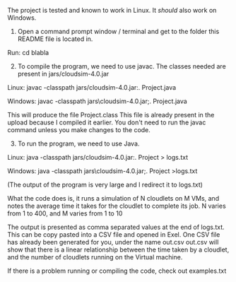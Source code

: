 The project is tested and known to work in Linux. It *should* also work on Windows.

1) Open a command prompt window / terminal and get to the folder this README file is located in.

Run: cd blabla

2) To compile the program, we need to use javac. The classes needed are present in jars/cloudsim-4.0.jar

Linux:
javac -classpath jars/cloudsim-4.0.jar:. Project.java

Windows:
javac -classpath jars\\cloudsim-4.0.jar;. Project.java

This will produce the file Project.class
This file is already present in the upload because I compiled it earlier. You don't need to run the javac command unless you make changes to the code.

3) To run the program, we need to use Java.

Linux:
java -classpath jars/cloudsim-4.0.jar:. Project > logs.txt

Windows:
java -classpath jars\\cloudsim-4.0.jar;. Project >logs.txt

(The output of the program is very large and I redirect it to logs.txt)

What the code does is, it runs a simulation of N cloudlets on M VMs, and notes the average time it takes for the cloudlet to complete its job.
N varies from 1 to 400, and M varies from 1 to 10

The output is presented as comma separated values at the end of logs.txt. This can be copy pasted into a CSV file and opened in Exel.
One CSV file has already been generated for you, under the name out.csv
out.csv will show that there is a linear relationship between the time taken by a cloudlet, and the number of cloudlets running
on the Virtual machine.

If there is a problem running or compiling the code, check out examples.txt
